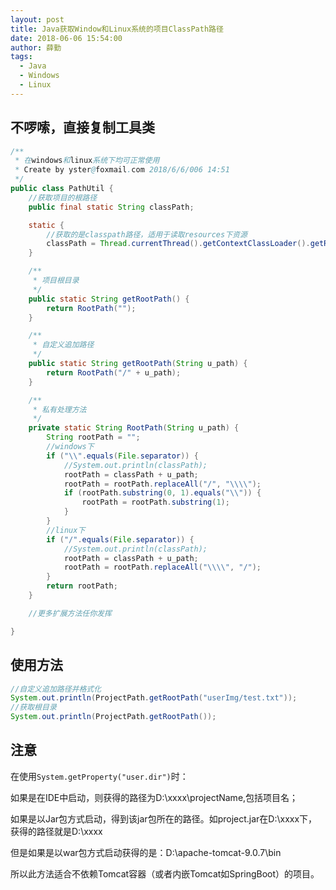 ```yaml
---
layout: post
title: Java获取Window和Linux系统的项目ClassPath路径
date: 2018-06-06 15:54:00
author: 薛勤
tags:
  - Java
  - Windows
  - Linux
---
```

## 不啰嗦，直接复制工具类

```java
/**
 * 在windows和linux系统下均可正常使用
 * Create by yster@foxmail.com 2018/6/6/006 14:51
 */
public class PathUtil {
    //获取项目的根路径
    public final static String classPath;

    static {
        //获取的是classpath路径，适用于读取resources下资源
        classPath = Thread.currentThread().getContextClassLoader().getResource("").getPath();
    }

    /**
     * 项目根目录
     */
    public static String getRootPath() {
        return RootPath("");
    }

    /**
     * 自定义追加路径
     */
    public static String getRootPath(String u_path) {
        return RootPath("/" + u_path);
    }

    /**
     * 私有处理方法
     */
    private static String RootPath(String u_path) {
        String rootPath = "";
        //windows下
        if ("\\".equals(File.separator)) {
            //System.out.println(classPath);
            rootPath = classPath + u_path;
            rootPath = rootPath.replaceAll("/", "\\\\");
            if (rootPath.substring(0, 1).equals("\\")) {
                rootPath = rootPath.substring(1);
            }
        }
        //linux下
        if ("/".equals(File.separator)) {
            //System.out.println(classPath);
            rootPath = classPath + u_path;
            rootPath = rootPath.replaceAll("\\\\", "/");
        }
        return rootPath;
    }

    //更多扩展方法任你发挥

}
```

## 使用方法

```java
//自定义追加路径并格式化
System.out.println(ProjectPath.getRootPath("userImg/test.txt"));
//获取根目录
System.out.println(ProjectPath.getRootPath());
```

## 注意

在使用`System.getProperty("user.dir")`时：

如果是在IDE中启动，则获得的路径为D:\xxxx\projectName,包括项目名；

如果是以Jar包方式启动，得到该jar包所在的路径。如project.jar在D:\xxxx下，获得的路径就是D:\xxxx

但是如果是以war包方式启动获得的是：D:\apache-tomcat-9.0.7\bin

所以此方法适合不依赖Tomcat容器（或者内嵌Tomcat如SpringBoot）的项目。